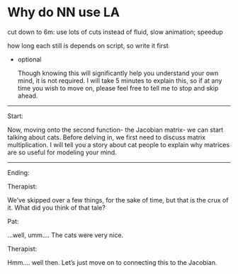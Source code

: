 # Why do NN use LA

cut down to 6m: use lots of cuts instead of fluid, slow animation; speedup

how long each still is depends on script, so write it first

- optional
    
    Though knowing this will significantly help you understand your own mind, it is not required. I will take 5 minutes to explain this, so if at any time you wish to move on, please feel free to tell me to stop and skip ahead.
    

---

Start:

Now, moving onto the second function- the Jacobian matrix- we can start talking about cats. Before delving in, we first need to discuss matrix multiplication. I will tell you a story about cat people to explain why matrices are so useful for modeling your mind.

---

Ending:

Therapist:

We’ve skipped over a few things, for the sake of time, but that is the crux of it. What did you think of that tale?

Pat:

…well, umm…. The cats were very nice.

Therapist:

Hmm…. well then. Let’s just move on to connecting this to the Jacobian.